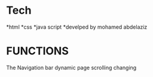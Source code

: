 
# Tech
*html 
*css
*java script
*develped by mohamed abdelaziz

# FUNCTIONS
The Navigation bar
dynamic page
scrolling changing